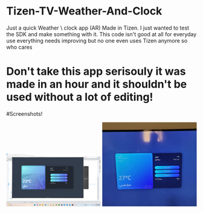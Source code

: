 # Tizen-TV-Weather-And-Clock
Just a quick Weather \ clock app (AR) Made in Tizen. I just wanted to test the SDK and make something with it. This code isn't good at all for everyday use everything needs improving but no one even uses Tizen anymore so who cares

# Don't take this app serisouly it was made in an hour and it shouldn't be used without a lot of editing!

#Screenshots!

<img src="https://github.com/Sal7one/Tizen-TV-Weather-And-Clock/blob/master/Screenshot.png" alt="feed example" width="250">

<img src="https://github.com/Sal7one/Tizen-TV-Weather-And-Clock/blob/master/fromtv.jpg" alt="feed example" width="250">

 
